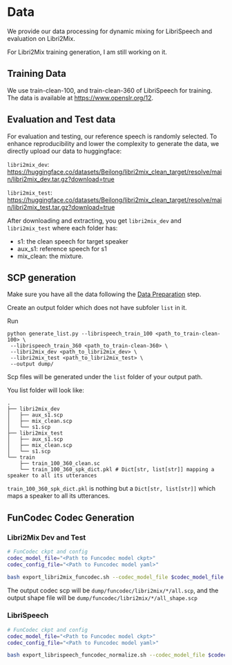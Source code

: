 # Data

We provide our data processing for dynamic mixing for LibriSpeech and evaluation on Libri2Mix. 

For Libri2Mix training generation, I am still working on it. 

## Training Data

We use train-clean-100, and train-clean-360 of LibriSpeech for training. The data is available at https://www.openslr.org/12.

## Evaluation and Test data

For evaluation and testing, our reference speech is randomly selected. 
To enhance reproducibility and lower the complexity to generate the data, we directly upload
our data to huggingface:

`libri2mix_dev`: https://huggingface.co/datasets/Beilong/libri2mix_clean_target/resolve/main/libri2mix_dev.tar.gz?download=true


`libri2mix_test`: https://huggingface.co/datasets/Beilong/libri2mix_clean_target/resolve/main/libri2mix_test.tar.gz?download=true

After downloading and extracting, you get `libri2mix_dev` and `libri2mix_test` where each 
folder has:
- s1: the clean speech for target speaker
- aux_s1: reference speech for s1
- mix_clean: the mixture. 


## SCP generation

Make sure you have all the data following the [Data Preparation](#data-preparation) step. 

Create an output folder which does not have subfoler `list` in it.

Run
```
python generate_list.py --librispeech_train_100 <path_to_train-clean-100> \
 --librispeech_train_360 <path_to_train-clean-360> \
 --libri2mix_dev <path_to_libri2mix_dev> \
 --libri2mix_test <path_to_libri2mix_test> \
 --output dump/
```

Scp files will be generated under the `list` folder of your output path.

You list folder will look like:
```
.
├── libri2mix_dev
│   ├── aux_s1.scp 
│   ├── mix_clean.scp
│   └── s1.scp
├── libri2mix_test
│   ├── aux_s1.scp
│   ├── mix_clean.scp
│   └── s1.scp
└── train
    ├── train_100_360_clean.sc
    └── train_100_360_spk_dict.pkl # Dict[str, list[str]] mapping a speaker to all its utterances
```

`train_100_360_spk_dict.pkl` is nothing but a `Dict[str, list[str]]` which maps a 
speaker to all its utterances. 

## FunCodec Codec Generation

### Libri2Mix Dev and Test

```sh
# FunCodec ckpt and config
codec_model_file="<Path to Funcodec model ckpt>"
codec_config_file="<Path to Funcodec model yaml>"

bash export_libri2mix_funcodec.sh --codec_model_file $codec_model_file --codec_config_file $codec_config_file
```

The output codec scp will be `dump/funcodec/libri2mix/*/all.scp`, and the output shape file will be `dump/funcodec/libri2mix/*/all_shape.scp`

### LibriSpeech

```sh
# FunCodec ckpt and config
codec_model_file="<Path to Funcodec model ckpt>"
codec_config_file="<Path to Funcodec model yaml>"

bash export_librispeech_funcodec_normalize.sh --codec_model_file $codec_model_file --codec_config_file $codec_config_file
```
